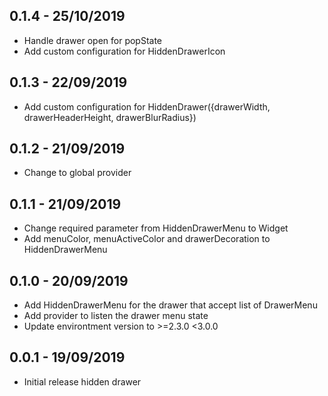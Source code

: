 ## 0.1.4 - 25/10/2019

- Handle drawer open for popState
- Add custom configuration for HiddenDrawerIcon

## 0.1.3 - 22/09/2019

- Add custom configuration for HiddenDrawer({drawerWidth, drawerHeaderHeight, drawerBlurRadius})

## 0.1.2 - 21/09/2019

- Change to global provider

## 0.1.1 - 21/09/2019

- Change required parameter from HiddenDrawerMenu to Widget
- Add menuColor, menuActiveColor and drawerDecoration to HiddenDrawerMenu

## 0.1.0 - 20/09/2019

- Add HiddenDrawerMenu for the drawer that accept list of DrawerMenu
- Add provider to listen the drawer menu state
- Update environtment version to >=2.3.0 <3.0.0

## 0.0.1 - 19/09/2019

- Initial release hidden drawer
